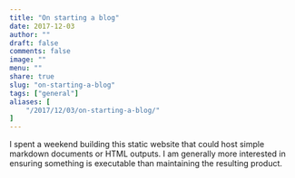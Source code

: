 ```yaml
---
title: "On starting a blog"
date: 2017-12-03
author: ""
draft: false
comments: false
image: ""
menu: ""
share: true
slug: "on-starting-a-blog"
tags: ["general"]
aliases: [
    "/2017/12/03/on-starting-a-blog/"
]
---
```


I spent a weekend building this static website that could host simple markdown documents or HTML outputs. I am generally more interested in ensuring something is executable than maintaining the resulting product.   
